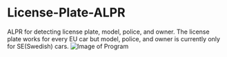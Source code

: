 # License-Plate-ALPR
ALPR for detecting license plate, model, police, and owner. The license plate works for every EU car but model, police, and owner is currently only for SE(Swedish) cars.
![Image of Program](https://o11.dev/Test1.0.PNG)
